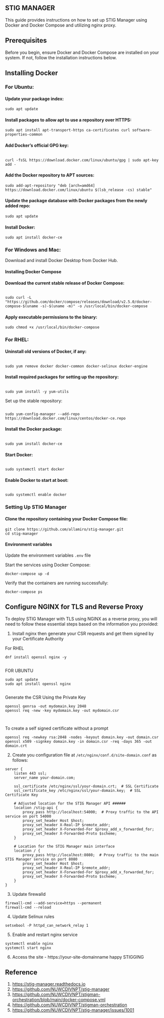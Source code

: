 STIG MANAGER
---
This guide provides instructions on how to set up STIG Manager using Docker and Docker Compose and utilizing nginx proxy.


## Prerequisites


Before you begin, ensure Docker and Docker Compose are installed on your system. If not, follow the installation instructions below.

## Installing Docker

### For Ubuntu:

#### Update your package index:


```
sudo apt update
```
#### Install packages to allow apt to use a repository over HTTPS:

```
sudo apt install apt-transport-https ca-certificates curl software-properties-common
```
#### Add Docker’s official GPG key:

```

curl -fsSL https://download.docker.com/linux/ubuntu/gpg | sudo apt-key add -
```
#### Add the Docker repository to APT sources:

```
sudo add-apt-repository "deb [arch=amd64] https://download.docker.com/linux/ubuntu $(lsb_release -cs) stable"
```

#### Update the package database with Docker packages from the newly added repo:


```
sudo apt update
```
#### Install Docker:

```
sudo apt install docker-ce
```


### For Windows and Mac:

Download and install Docker Desktop from Docker Hub.

#### Installing Docker Compose

#### Download the current stable release of Docker Compose:

```

sudo curl -L "https://github.com/docker/compose/releases/download/v2.5.0/docker-compose-$(uname -s)-$(uname -m)" -o /usr/local/bin/docker-compose
```
#### Apply executable permissions to the binary:


```
sudo chmod +x /usr/local/bin/docker-compose
```




### For RHEL:

#### Uninstall old versions of Docker, if any:

```

sudo yum remove docker docker-common docker-selinux docker-engine

```

#### Install required packages for setting up the repository:

```

sudo yum install -y yum-utils
```
Set up the stable repository:

```

sudo yum-config-manager --add-repo https://download.docker.com/linux/centos/docker-ce.repo
```
#### Install the Docker package:

```

sudo yum install docker-ce
```

#### Start Docker:

```

sudo systemctl start docker
```

#### Enable Docker to start at boot:

```

sudo systemctl enable docker
```

### Setting Up STIG Manager

#### Clone the repository containing your Docker Compose file:

 
```
git clone https://github.com/allamiro/stig-manager.git
cd stig-manager
```



#### Environment variables
Update the environment variables ```.env``` file 


Start the services using Docker Compose:

```
docker-compose up -d
```
Verify that the containers are running successfully:

```
docker-compose ps
```

Configure NGINX for TLS and Reverse Proxy
---

To deploy STIG Manager with TLS using NGINX as a reverse proxy, you will need to follow these essential steps based on the information you provided:

1. Install nginx then generate your CSR requests and get them signed by your Certificate Authority 

For RHEL 
```
dnf install openssl nginx -y


```

FOR UBUNTU

```
sudo apt update
sudo apt install openssl nginx


```



Generate the CSR Using the Private Key

```
openssl genrsa -out mydomain.key 2048
openssl req -new -key mydomain.key -out mydomain.csr



```


To create a self signed certificate without a prompt 


```
openssl req -newkey rsa:2048 -nodes -keyout domain.key -out domain.csr
openssl x509 -signkey domain.key -in domain.csr -req -days 365 -out domain.crt

```



2. Create you configuration file at ``` /etc/nginx/conf.d/site-domain.conf ``` as follows:


```
server {
    listen 443 ssl;
    server_name your-domain.com;

    ssl_certificate /etc/nginx/ssl/your-domain.crt;  # SSL Certificate
    ssl_certificate_key /etc/nginx/ssl/your-domain.key;  # SSL Certificate Key

    # Adjusted location for the STIG Manager API ######
    location /stig-api {
        proxy_pass http://localhost:54000;  # Proxy traffic to the API service on port 54000
        proxy_set_header Host $host;
        proxy_set_header X-Real-IP $remote_addr;
        proxy_set_header X-Forwarded-For $proxy_add_x_forwarded_for;
        proxy_set_header X-Forwarded-Proto $scheme;
    }

    # Location for the STIG Manager main interface
    location / {
        proxy_pass http://localhost:8080;  # Proxy traffic to the main STIG Manager service on port 8080
        proxy_set_header Host $host;
        proxy_set_header X-Real-IP $remote_addr;
        proxy_set_header X-Forwarded-For $proxy_add_x_forwarded_for;
        proxy_set_header X-Forwarded-Proto $scheme;
    }
}

```



3. Update firewalld


```
firewall-cmd --add-service=https --permanent
firewall-cmd --reload
```




4. Update Selinux rules 

```
setsebool -P httpd_can_network_relay 1

```





5. Enable and restart nginx service

```
systemctl enable nginx 
systemctl start nginx 

```







6. Access the site - https://your-site-domainname  happy STIGGING




Reference
---
1. https://stig-manager.readthedocs.io
2. https://github.com/NUWCDIVNPT/stig-manager
3. https://github.com/NUWCDIVNPT/stigman-orchestration/blob/main/docker-compose.yml
4. https://github.com/NUWCDIVNPT/stigman-orchestration
5. https://github.com/NUWCDIVNPT/stig-manager/issues/1001



